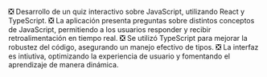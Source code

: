 ❎ Desarrollo de un quiz interactivo sobre JavaScript, utilizando React y TypeScript.
❎ La aplicación presenta preguntas sobre distintos conceptos de JavaScript, permitiendo a los usuarios responder y recibir retroalimentación en tiempo real.
❎ Se utilizó TypeScript para mejorar la robustez del código, asegurando un manejo efectivo de tipos. 
❎ La interfaz es intiutiva, optimizando la experiencia de usuario y fomentando el aprendizaje de manera dinámica.